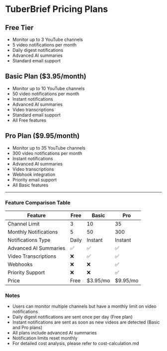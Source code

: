 # TuberBrief Pricing Plans

## Free Tier

- Monitor up to 3 YouTube channels
- 5 video notifications per month
- Daily digest notifications
- Advanced AI summaries
- Standard email support

## Basic Plan ($3.95/month)

- Monitor up to 10 YouTube channels
- 50 video notifications per month
- Instant notifications
- Advanced AI summaries
- Video transcriptions
- Standard email support
- All Free features

## Pro Plan ($9.95/month)

- Monitor up to 35 YouTube channels
- 300 video notifications per month
- Instant notifications
- Advanced AI summaries
- Video transcriptions
- Webhook integration
- Priority email support
- All Basic features

---

### Feature Comparison Table

| Feature               | Free  | Basic    | Pro      |
| --------------------- | ----- | -------- | -------- |
| Channel Limit         | 3     | 10       | 35       |
| Monthly Notifications | 5     | 50       | 300      |
| Notifications Type    | Daily | Instant  | Instant  |
| Advanced AI Summaries | ✅    | ✅       | ✅       |
| Video Transcriptions  | ❌    | ✅       | ✅       |
| Webhooks              | ❌    | ❌       | ✅       |
| Priority Support      | ❌    | ❌       | ✅       |
| Price                 | Free  | $3.95/mo | $9.95/mo |

### Notes

- Users can monitor multiple channels but have a monthly limit on video notifications
- Daily digest notifications are sent once per day (Free plan)
- Instant notifications are sent as soon as new videos are detected (Basic and Pro plans)
- All plans include advanced AI summaries
- Notification limits reset monthly
- For detailed cost analysis, please refer to cost-calculation.md
